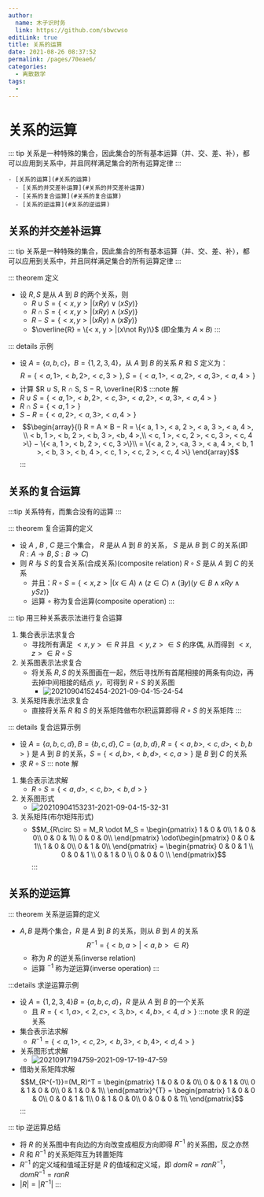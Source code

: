 ```yaml
---
author: 
  name: 木子识时务
  link: https://github.com/sbwcwso
editLink: true
title: 关系的运算
date: 2021-08-26 08:37:52
permalink: /pages/70eae6/
categories: 
  - 离散数学
tags: 
  - 
---
```


# 关系的运算

::: tip 关系是一种特殊的集合，因此集合的所有基本运算（并、交、差、补），都可以应用到关系中，并且同样满足集合的所有运算定律
:::

<!-- more -->

```markmap
- [关系的运算](#关系的运算)
  - [关系的并交差补运算](#关系的并交差补运算)
  - [关系的复合运算](#关系的复合运算)
  - [关系的逆运算](#关系的逆运算)
```

## 关系的并交差补运算

::: tip 关系是一种特殊的集合，因此集合的所有基本运算（并、交、差、补），都可以应用到关系中，并且同样满足集合的所有运算定律
:::

::: theorem 定义
* 设 $R, S$ 是从 $A$ 到 $B$ 的两个关系，则
  * $R ∪ S = \{< x, y > |(xRy) ∨ (xSy)\}$
  * $R ∩ S = \{< x, y > |(xRy) ∧ (xSy)\}$
  * $R − S = \{< x, y > |(xRy) ∧ (x\not Sy)\}$
  * $\overline{R} = \{< x, y > |(x\not Ry)\}$ (即全集为 $A × B$)
:::

::: details 示例
* 设 $A = \{a, b, c\}，B = \{1, 2, 3, 4\}$，从 $A$ 到 $B$ 的关系 $R$ 和 $S$ 定义为：
  $$R = \{< a, 1 >, < b, 2 >, < c, 3 >\}, S = \{< a, 1 >, < a, 2 >, < a, 3 >, < a, 4 >\}$$
* 计算 $R ∪ S, R ∩ S, S − R, \overline{R}$
:::note 解
* $R ∪ S = \{< a, 1 >, < b, 2 >, < c, 3 >, < a, 2 >, < a, 3 >, < a, 4 >\}$
* $R ∩ S = \{< a, 1 >\}$
* $S − R = \{< a, 2 >, < a, 3 >, < a, 4 >\}$
* $$\begin{array}{l}
  R = A × B − R = \{< a, 1 >, < a, 2 >, < a, 3 >, < a, 4 >, \\
  < b, 1 >, < b, 2 >, < b, 3 >, <b, 4 >,\\
  < c, 1 >, < c, 2 >, < c, 3 >, < c, 4 >\} − \{< a, 1 >, < b, 2 >, < c, 3 >\}\\
  = \{< a, 2 >, <a, 3 >, < a, 4 >, < b, 1 >, < b, 3 >, < b, 4 >, < c, 1 >, < c, 2 >, < c, 4 >\}
\end{array}$$
:::



## 关系的复合运算

:::tip 关系特有，而集合没有的运算
:::

::: theorem 复合运算的定义
* 设 $A$ , $B$ , $C$ 是三个集合， $R$ 是从 $A$ 到 $B$ 的关系， $S$ 是从 $B$ 到 $C$ 的关系(即 $R : A→B, S : B→C$)
* 则 $R$ 与 $S$ 的复合关系(合成关系)(composite relation) $R \circ  S$ 是从 $A$ 到 $C$ 的关系
  * 并且：$R \circ  S = \{< x, z > |(x ∈ A) ∧ (z ∈ C) ∧ (∃y)(y ∈ B ∧ xRy ∧ ySz)\}$
  * 运算 $\circ$ 称为复合运算(composite operation)
:::

::: tip 用三种关系表示法进行复合运算
1. 集合表示法求复合
    * 寻找所有满足 $< x, y >∈ R$ 并且 $< y, z >∈ S$ 的序偶, 从而得到 $< x, z >∈ R\circ S$
2. 关系图表示法求复合
    * 将关系 $R, S$ 的关系图画在一起，然后寻找所有首尾相接的两条有向边，再去掉中间相接的结点 $y$，可得到 $R\circ S$ 的关系图
      * ![20210904152454-2021-09-04-15-24-54](https://cdn.jsdelivr.net/gh/sbwcwso/PicBed@master/20210904152454-2021-09-04-15-24-54.png)
3. 关系矩阵表示法求复合
    * 直接将关系 $R$ 和 $S$ 的关系矩阵做布尔积运算即得 $R \circ S$ 的关系矩阵
:::

::: details 复合运算示例
* 设 $A = \{a, b, c, d\}, B = \{b, c, d\}, C = \{a, b, d\}, R = \{< a, b >, < c, d >, < b, b >\}$ 是 $A$ 到 $B$ 的关系，$S = \{< d, b >, < b, d >, < c, a >\}$ 是 $B$ 到 $C$ 的关系
* 求 $R \circ S$
::: note 解
1. 集合表示法求解
    * $R \circ S = \{< a, d >, < c, b >, < b, d >\}$
2. 关系图形式
    * ![20210904153231-2021-09-04-15-32-31](https://cdn.jsdelivr.net/gh/sbwcwso/PicBed@master/20210904153231-2021-09-04-15-32-31.png)
3. 关系矩阵(布尔矩阵形式)
    * $$M_{R\circ S} = M_R \odot M_S = \begin{pmatrix}
      1 & 0 & 0\\
      1 & 0 & 0\\
      0 & 0 & 1\\
      0 & 0 & 0\\
    \end{pmatrix} \odot\begin{pmatrix}
    0 & 0 & 1\\
    1 & 0 & 0\\
    0 & 1 & 0\\
    \end{pmatrix} = \begin{pmatrix}
    0 & 0 & 1 \\
    0 & 0 & 1 \\
    0 & 1 & 0 \\
    0 & 0 & 0 \\
    \end{pmatrix}$$
:::

## 关系的逆运算

::: theorem 关系逆运算的定义
* $A, B$ 是两个集合，$R$ 是 $A$ 到 $B$ 的关系，则从 $B$ 到 $A$ 的关系
  $$R^{−1} = \{< b, a > | < a, b >∈ R\}$$
  * 称为 $R$ 的逆关系(inverse relation)
  * 运算 $^{−1}$ 称为逆运算(inverse operation)
:::


:::details 求逆运算示例
* 设 $A = \{1, 2, 3, 4\} B = \{a, b, c, d\}$，$R$ 是从 $A$ 到 $B$ 的一个关系
  * 且 $R=\{<1, a>, <2, c>, <3, b>, <4, b>, <4, d>\}$
:::note 求 R 的逆关系
* 集合表示法求解
  * $R^{-1} = \{<a, 1>, <c, 2>, <b, 3>, <b, 4>, <d, 4>\}$
* 关系图形式求解
  * ![20210917194759-2021-09-17-19-47-59](https://cdn.jsdelivr.net/gh/sbwcwso/PicBed@master/20210917194759-2021-09-17-19-47-59.png)
* 借助关系矩阵求解
  $$M_{R^{-1}}=(M_R)^T = \begin{pmatrix}
    1 & 0 & 0 & 0\\
    0 & 0 & 1 & 0\\
    0 & 1 & 0 & 0\\
    0 & 1 & 0 & 1\\
  \end{pmatrix}^{T} = \begin{pmatrix}
    1 & 0 & 0 & 0\\
    0 & 0 & 1 & 1\\
    0 & 1 & 0 & 0\\
    0 & 0 & 0 & 1\\
  \end{pmatrix}$$
:::

::: tip 逆运算总结
* 将 $R$ 的关系图中有向边的方向改变成相反方向即得 $R^{−1}$ 的关系图，反之亦然
* $R$ 和 $R^{−1}$ 的关系矩阵互为转置矩阵
* $R^{−1}$ 的定义域和值域正好是 $R$ 的值域和定义域，即 $domR = ranR^{−1}$，$domR^{−1} = ranR$
* $|R| = |R^{-1}|$
:::

